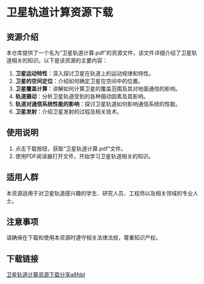 # 卫星轨道计算资源下载

## 资源介绍

本仓库提供了一个名为“卫星轨道计算.pdf”的资源文件，该文件详细介绍了卫星轨道相关的知识。以下是该资源的主要内容：

1. **卫星运动特性**：深入探讨卫星在轨道上的运动规律和特性。
2. **卫星的空间定位**：介绍如何确定卫星在空间中的位置。
3. **卫星覆盖计算**：讲解如何计算卫星的覆盖范围及其对地面通信的影响。
4. **轨道摄动**：分析卫星轨道受到的各种摄动因素及其影响。
5. **轨道对通信系统性能的影响**：探讨卫星轨道如何影响通信系统的性能。
6. **卫星发射**：介绍卫星发射的过程及相关技术。

## 使用说明

1. 点击下载按钮，获取“卫星轨道计算.pdf”文件。
2. 使用PDF阅读器打开文件，开始学习卫星轨道相关的知识。

## 适用人群

本资源适用于对卫星轨道感兴趣的学生、研究人员、工程师以及相关领域的专业人士。

## 注意事项

请确保在下载和使用本资源时遵守相关法律法规，尊重知识产权。

## 下载链接

[卫星轨道计算资源下载分享a8fdd](https://pan.quark.cn/s/c1c20a277e97)